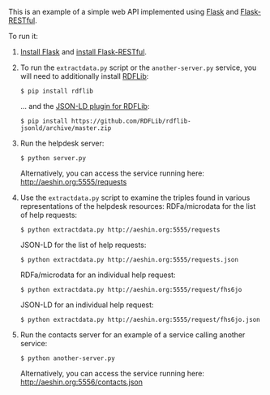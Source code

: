 This is an example of a simple web API implemented using
[Flask](http://flask.pocoo.org/) and
[Flask-RESTful](http://flask-restful.readthedocs.org/en/latest/).

To run it:

1. [Install Flask](http://flask.pocoo.org/docs/0.10/installation/#installation)
   and
   [install Flask-RESTful](http://flask-restful.readthedocs.org/en/latest/installation.html).


2. To run the `extractdata.py` script or the `another-server.py` service, you will need to additionally install [RDFLib](http://rdflib.readthedocs.org/en/latest/):
   ```
   $ pip install rdflib
   ```
   ... and the [JSON-LD plugin for RDFLib](https://github.com/RDFLib/rdflib-jsonld):
   ```
   $ pip install https://github.com/RDFLib/rdflib-jsonld/archive/master.zip
   ```

2. Run the helpdesk server:
   ```
   $ python server.py
   ```
   Alternatively, you can access the service running here: http://aeshin.org:5555/requests
   
3. Use the `extractdata.py` script to examine the triples found in various representations of the helpdesk resources:
   RDFa/microdata for the list of help requests:
   ```
   $ python extractdata.py http://aeshin.org:5555/requests
   ```
   JSON-LD for the list of help requests:
   ```
   $ python extractdata.py http://aeshin.org:5555/requests.json
   ```
   RDFa/microdata for an individual help request:
   ```
   $ python extractdata.py http://aeshin.org:5555/request/fhs6jo
   ```
   JSON-LD for an individual help request:
   ```
   $ python extractdata.py http://aeshin.org:5555/request/fhs6jo.json
   ```

4. Run the contacts server for an example of a service calling another service:
   ```
   $ python another-server.py
   ```
   Alternatively, you can access the service running here: http://aeshin.org:5556/contacts.json
   
